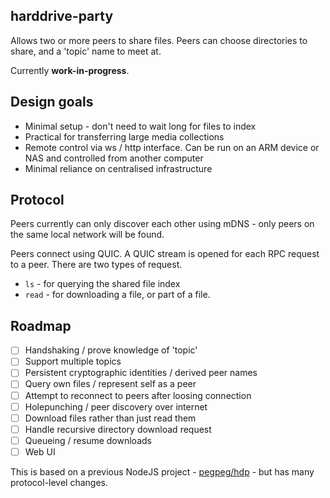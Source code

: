 
## harddrive-party

Allows two or more peers to share files. Peers can choose directories to share, and a 'topic' name to meet at.

Currently **work-in-progress**.

## Design goals

- Minimal setup - don't need to wait long for files to index
- Practical for transferring large media collections
- Remote control via ws / http interface. Can be run on an ARM device or NAS and controlled from another computer
- Minimal reliance on centralised infrastructure

## Protocol

Peers currently can only discover each other using mDNS - only peers on the same local network will be found.

Peers connect using QUIC. A QUIC stream is opened for each RPC request to a peer. There are two types of request.
- `ls` - for querying the shared file index
- `read` - for downloading a file, or part of a file.

## Roadmap

- [ ] Handshaking / prove knowledge of 'topic'
- [ ] Support multiple topics
- [ ] Persistent cryptographic identities / derived peer names
- [ ] Query own files / represent self as a peer
- [ ] Attempt to reconnect to peers after loosing connection
- [ ] Holepunching / peer discovery over internet
- [ ] Download files rather than just read them
- [ ] Handle recursive directory download request
- [ ] Queueing / resume downloads
- [ ] Web UI

This is based on a previous NodeJS project - [pegpeg/hdp](https://gitlab.com/pegpeg/hdp) - but has many protocol-level changes.
